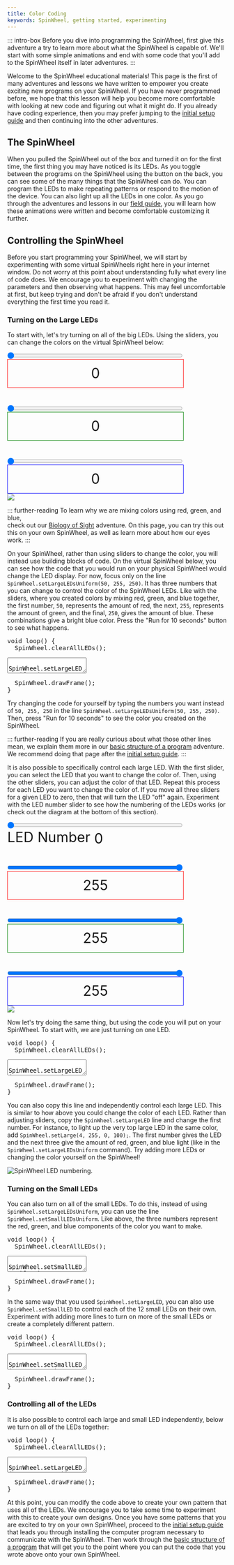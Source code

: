 ```yaml
---
title: Color Coding
keywords: SpinWheel, getting started, experimenting
---
```


<link rel="stylesheet" href="/simspinwheel/simspinwheel.css">
<script src='/simspinwheel/simspinwheel.js'></script>

::: intro-box
Before you dive into programming the SpinWheel, 
first give this adventure a try to learn more about what the SpinWheel is capable of.
We'll start with some simple animations
and end with some code that you'll add to the SpinWheel itself in later adventures.
:::

Welcome to the SpinWheel educational materials! 
This page is the first of many adventures and lessons we have written
to empower you create exciting new programs on your SpinWheel.
If you have never programmed before, 
we hope that this lesson will help you become more comfortable 
with looking at new code and figuring out what it might do.
If you already have coding experience, 
then you may prefer jumping to the [initial setup guide](/quickstart)
and then continuing into the other adventures.


## The SpinWheel

When you pulled the SpinWheel out of the box and turned it on for the first time,
the first thing you may have noticed is its LEDs. 
As you toggle between the programs on the SpinWheel using the button on the back,
you can see some of the many things that the SpinWheel can do.
You can program the LEDs to make repeating patterns or respond to the motion of the device.
You can also light up all the LEDs in one color. 
As you go through the adventures and lessons in our [field guide](/book), 
you will learn how these animations were written and become comfortable customizing it further.

## Controlling the SpinWheel

Before you start programming your SpinWheel, 
we will start by experimenting with some virtual SpinWheels
right here in your internet window.
Do not worry at this point about understanding fully what 
every line of code does.
We encourage you to experiment with changing the parameters
and then observing what happens.
This may feel uncomfortable at first,
but keep trying and don't be afraid if you don't understand
everything the first time you read it.

### Turning on the Large LEDs

To start with, let's try turning on all of the big LEDs.
Using the sliders, you can change the colors
on the virtual SpinWheel below:

<!--WARNING: This really abuses the virtual spinwheel code. Here be dragons... and bugs...-->
<style>
.colortests {
  font-size: 2rem;
  text-shadow:
    -1px -1px 0 white,
    1px -1px 0  white,
    -1px 1px 0  white,
    1px 1px 0   white;
}
.colortests input {
  width: 80%;
  margin: 0;
}
.colortests span {
  display: inline-block;
  text-align: center;
  vertical-align: middle;
}
.colortests .vis {
  width: 80%;
  height: 2em;
  line-height: 2em;
  border: solid 1px;
}
.redshow {border-color: red !important;}
.greenshow {border-color: green !important;}
.blueshow {border-color: blue !important;}
</style>
<div id="first-color" class="ssw-container ssw-skip">
<div class="ssw-code">
<div class="colortests">
<div><input type="range" min="0" max="255" value="0" class="red"><br><span class="vis redshow">0</span><br><br><input type="range" min="0" max="255" value="0" class="green"><br><span class="vis greenshow">0</span><br><br><input type="range" min="0" max="255" value="0" class="blue"><br><span class="vis blueshow">0</span></div>
<script>
var firstcolornode = document.getElementById("first-color");
function changeColor(){
  var r = firstcolornode.getElementsByClassName("red")[0].value;
  var g = firstcolornode.getElementsByClassName("green")[0].value;
  var b = firstcolornode.getElementsByClassName("blue")[0].value;
  var col =`rgb(${r},${g},${b})`;
  for (let led of firstcolornode.getElementsByClassName("ssw-large-led")) {
    led.style["background-color"]=col;
  }
  firstcolornode.getElementsByClassName("redshow")[0].innerHTML=r;
  firstcolornode.getElementsByClassName("redshow")[0].style["background-color"]=`rgb(${r},0,0)`;
  firstcolornode.getElementsByClassName("greenshow")[0].innerHTML=g;
  firstcolornode.getElementsByClassName("greenshow")[0].style["background-color"]=`rgb(0,${g},0)`;
  firstcolornode.getElementsByClassName("blueshow")[0].innerHTML=b;
  firstcolornode.getElementsByClassName("blueshow")[0].style["background-color"]=`rgb(0,0,${b})`;
}
firstcolornode.getElementsByClassName("red")[0].oninput = changeColor;
firstcolornode.getElementsByClassName("green")[0].oninput = changeColor;
firstcolornode.getElementsByClassName("blue")[0].oninput = changeColor;
changeColor();
</script>
</div>
</div>
<div class="ssw-vis-out" style="width: 200px;">
<div class="ssw-vis">
<div>
<img src="/simspinwheel/spinwheel_invertgray.png">
<div class="ssw-large-led ssw-large-led0"></div>
<div class="ssw-large-led ssw-large-led1"></div>
<div class="ssw-large-led ssw-large-led2"></div>
<div class="ssw-large-led ssw-large-led3"></div>
<div class="ssw-large-led ssw-large-led4"></div>
<div class="ssw-large-led ssw-large-led5"></div>
<div class="ssw-large-led ssw-large-led6"></div>
<div class="ssw-large-led ssw-large-led7"></div>
<div class="ssw-small-led ssw-small-led0"></div>
<div class="ssw-small-led ssw-small-led1"></div>
<div class="ssw-small-led ssw-small-led2"></div>
<div class="ssw-small-led ssw-small-led3"></div>
<div class="ssw-small-led ssw-small-led4"></div>
<div class="ssw-small-led ssw-small-led5"></div>
<div class="ssw-small-led ssw-small-led6"></div>
<div class="ssw-small-led ssw-small-led7"></div>
<div class="ssw-small-led ssw-small-led8"></div>
<div class="ssw-small-led ssw-small-led9"></div>
<div class="ssw-small-led ssw-small-led10"></div>
<div class="ssw-small-led ssw-small-led11"></div>
</div>
</div>
</div>
</div>



::: further-reading
To learn why we are mixing colors using red, green, and blue,  
check out our [Biology of Sight](/sight) adventure.
On this page, you can try this out this on your own SpinWheel, 
as well as learn more about how our eyes work.
::: 

On your SpinWheel, rather than using sliders to change the color, 
you will instead use building blocks of code.
On the virtual SpinWheel below, you can see how the code that you
would run on your physical SpinWheel would change the LED display.
For now, focus only on the line `SpinWheel.setLargeLEDsUniform(50, 255, 250)`.
It has three numbers that you can change to control the color of the SpinWheel LEDs. 
Like with the sliders, where you created colors by mixing red, green, and blue together,
the first number, `50`, represents the amount of red, 
the next, `255`, represents the amount of green, 
and the final, `250`, gives the amount of blue.
These combinations give a bright blue color.
Press the "Run for 10 seconds" button to see what happens.

<!-- fast timer -->
<div class="ssw-codecontent" markdown=0>
<pre class="ssw-codeblock">
void loop() {
  SpinWheel.clearAllLEDs();
</pre>
<textarea class="ssw-codeblock">
  SpinWheel.setLargeLEDsUniform(50, 255, 250);
</textarea>
<pre class="ssw-codeblock">
  SpinWheel.drawFrame();
}
</pre>
</div>

Try changing the code for yourself
by typing the numbers you want instead of `50, 255, 250` 
in the line `SpinWheel.setLargeLEDsUniform(50, 255, 250)`. Then, press "Run for 10 seconds" to see the color you created on the SpinWheel.

::: further-reading
If you are really curious about what those other lines mean, 
we explain them more in our [basic structure of a program](basics) adventure.
We recommend doing that page after the [initial setup guide](/quickstart).
:::

It is also possible to specifically control each large LED. With the first slider, you can select the LED that you want to change the color of. Then, using the other sliders, you can adjust the color of that LED. Repeat this process for each LED you want to change the color of. If you move all three sliders for a given LED to zero, then that will turn the LED "off" again. Experiment with the LED number slider to see how the numbering of the LEDs works (or check out the diagram at the bottom of this section).

<!--WARNING: This really abuses the virtual spinwheel code. Here be dragons... and bugs...-->
<div id="second-color" class="ssw-container ssw-skip">
<div class="ssw-code">
<div class="colortests">
<div><input type="range" min="0" max="7" value="0" class="number"><br>LED Number <span class="numshow">0</span><br><br><input type="range" min="0" max="255" value="255" class="red"><br><span class="vis redshow">255</span><br><br><input type="range" min="0" max="255" value="255" class="green"><br><span class="vis greenshow">255</span><br><br><input type="range" min="0" max="255" value="255" class="blue"><br><span class="vis blueshow">255</span></div>
<script>
var secondcolornode = document.getElementById("second-color");
function changeSingleColor(){
  var n = secondcolornode.getElementsByClassName("number")[0].value;
  var r = secondcolornode.getElementsByClassName("red")[0].value;
  var g = secondcolornode.getElementsByClassName("green")[0].value;
  var b = secondcolornode.getElementsByClassName("blue")[0].value;
  var col =`rgb(${r},${g},${b})`;
  secondcolornode.getElementsByClassName(`ssw-large-led${n}`)[0].style["background-color"]=col;
  secondcolornode.getElementsByClassName("numshow")[0].innerHTML=n;
  secondcolornode.getElementsByClassName("redshow")[0].innerHTML=r;
  secondcolornode.getElementsByClassName("redshow")[0].style["background-color"]=`rgb(${r},0,0)`;
  secondcolornode.getElementsByClassName("greenshow")[0].innerHTML=g;
  secondcolornode.getElementsByClassName("greenshow")[0].style["background-color"]=`rgb(0,${g},0)`;
  secondcolornode.getElementsByClassName("blueshow")[0].innerHTML=b;
  secondcolornode.getElementsByClassName("blueshow")[0].style["background-color"]=`rgb(0,0,${b})`;
}
function changeSingleColorNumber(){
  var n = secondcolornode.getElementsByClassName("number")[0].value;
  secondcolornode.getElementsByClassName("numshow")[0].innerHTML=n;
}
secondcolornode.getElementsByClassName("number")[0].oninput = changeSingleColorNumber;
secondcolornode.getElementsByClassName("red")[0].oninput = changeSingleColor;
secondcolornode.getElementsByClassName("green")[0].oninput = changeSingleColor;
secondcolornode.getElementsByClassName("blue")[0].oninput = changeSingleColor;
changeSingleColor();
</script>
</div>
</div>
<div class="ssw-vis-out" style="width: 200px;">
<div class="ssw-vis">
<div>
<img src="/simspinwheel/spinwheel_invertgray.png">
<div class="ssw-large-led ssw-large-led0"></div>
<div class="ssw-large-led ssw-large-led1"></div>
<div class="ssw-large-led ssw-large-led2"></div>
<div class="ssw-large-led ssw-large-led3"></div>
<div class="ssw-large-led ssw-large-led4"></div>
<div class="ssw-large-led ssw-large-led5"></div>
<div class="ssw-large-led ssw-large-led6"></div>
<div class="ssw-large-led ssw-large-led7"></div>
<div class="ssw-small-led ssw-small-led0"></div>
<div class="ssw-small-led ssw-small-led1"></div>
<div class="ssw-small-led ssw-small-led2"></div>
<div class="ssw-small-led ssw-small-led3"></div>
<div class="ssw-small-led ssw-small-led4"></div>
<div class="ssw-small-led ssw-small-led5"></div>
<div class="ssw-small-led ssw-small-led6"></div>
<div class="ssw-small-led ssw-small-led7"></div>
<div class="ssw-small-led ssw-small-led8"></div>
<div class="ssw-small-led ssw-small-led9"></div>
<div class="ssw-small-led ssw-small-led10"></div>
<div class="ssw-small-led ssw-small-led11"></div>
</div>
</div>
</div>
</div>

Now let's try doing the same thing, 
but using the code you will put on your SpinWheel.
To start with, we are just turning on one LED.

<!-- fast timer -->
<div class="ssw-codecontent" markdown=0>
<pre class="ssw-codeblock">
void loop() {
  SpinWheel.clearAllLEDs();
</pre>
<textarea class="ssw-codeblock">
  SpinWheel.setLargeLED(0, 255, 0, 100);
</textarea>
<pre class="ssw-codeblock">
  SpinWheel.drawFrame();
}
</pre>
</div>

You can also copy this line and independently control each large LED.
This is similar to how above you could change the color of each LED.
Rather than adjusting sliders, copy the `SpinWheel.setLargeLED` line 
and change the first number. For instance, to light up the very top large LED
in the same color, add `SpinWheel.setLarge(4, 255, 0, 100);`.
The first number gives the LED and the next three give the amount of red,
green, and blue light (like in the `SpinWheel.setLargeLEDsUniform` command).
Try adding more LEDs or changing the color yourself on the SpinWheel!

![SpinWheel LED numbering.](/images/spinwheel_with_numbers.png "SpinWheel LED numbering")

### Turning on the Small LEDs

You can also turn on all of the small LEDs.
To do this, instead of using `SpinWheel.setLargeLEDsUniform`, 
you can use the line  
`SpinWheel.setSmallLEDsUniform`.
Like above, the three numbers represent the red, green, and blue 
components of the color you want to make.

<!-- fast timer -->
<div class="ssw-codecontent" markdown=0>
<pre class="ssw-codeblock">
void loop() {
  SpinWheel.clearAllLEDs();
</pre>
<textarea class="ssw-codeblock">
  SpinWheel.setSmallLEDsUniform(0, 200, 255);
</textarea>
<pre class="ssw-codeblock">
  SpinWheel.drawFrame();
}
</pre>
</div>

In the same way that you used `SpinWheel.setLargeLED`, 
you can also use `SpinWheel.setSmallLED` to control 
each of the 12 small LEDs on their own.
Experiment with adding more lines to turn on more of the small LEDs
or create a completely different pattern.

<!-- fast timer -->
<div class="ssw-codecontent" markdown=0>
<pre class="ssw-codeblock">
void loop() {
  SpinWheel.clearAllLEDs();
</pre>
<textarea class="ssw-codeblock">
  SpinWheel.setSmallLED(2, 0, 255, 0);
  SpinWheel.setSmallLED(5, 0, 255, 0);
  SpinWheel.setSmallLED(8, 0, 255, 0);
  SpinWheel.setSmallLED(11, 0, 255, 0);
</textarea>
<pre class="ssw-codeblock">
  SpinWheel.drawFrame();
}
</pre>
</div>


### Controlling all of the LEDs 

It is also possible to control each large and small LED independently,
below we turn on all of the LEDs together:

<!-- fast timer -->
<div class="ssw-codecontent" markdown=0>
<pre class="ssw-codeblock">
void loop() {
  SpinWheel.clearAllLEDs();
</pre>
<textarea class="ssw-codeblock">
  SpinWheel.setLargeLED(0, 255, 250, 0);
  SpinWheel.setLargeLED(2, 255, 250, 0);
  SpinWheel.setLargeLED(5, 255, 250, 0);
  SpinWheel.setLargeLED(7, 255, 250, 0);

  SpinWheel.setLargeLED(1, 255, 0, 0);
  SpinWheel.setLargeLED(3, 255, 0, 0);
  SpinWheel.setLargeLED(4, 255, 0, 0);
  SpinWheel.setLargeLED(6, 255, 0, 0);

  SpinWheel.setSmallLED(0, 255, 70, 0);
  SpinWheel.setSmallLED(1, 255, 100, 0);
  SpinWheel.setSmallLED(2, 255, 200, 0);

  SpinWheel.setSmallLED(3, 255, 200, 0);
  SpinWheel.setSmallLED(4, 255, 100, 0);
  SpinWheel.setSmallLED(5, 255, 70, 0);

  SpinWheel.setSmallLED(6, 255, 70, 0);
  SpinWheel.setSmallLED(7, 255, 100, 0);
  SpinWheel.setSmallLED(8, 255, 200, 0);

  SpinWheel.setSmallLED(9, 255, 200, 0);
  SpinWheel.setSmallLED(10, 255, 100, 0);
  SpinWheel.setSmallLED(11, 255, 70, 0);
</textarea>
<pre class="ssw-codeblock">
  SpinWheel.drawFrame();
}
</pre>
</div>

At this point, you can modify the code above to create your own pattern
that uses all of the LEDs.
We encourage you to take some time to experiment with this to create your own designs.
Once you have some patterns that you are excited 
to try on your own SpinWheel, proceed to the [initial setup guide](/quickstart)
that leads you through installing the computer program necessary to communicate with the SpinWheel.
Then work through the [basic structure of a program](/basics) 
that will get you to the point where you can put the code that you wrote above
onto your own SpinWheel.
